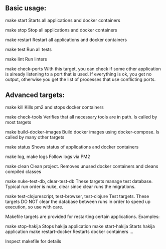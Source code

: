 
Basic usage:
------------

make start
	Starts all applications and docker containers

make stop
	Stop all applications and docker containers

make restart
	Restart all applications and docker containers

make test
	Run all tests

make lint
	Run linters

make check-ports
	With this target, you can check if some other application is already
        listening to a port that is used. If everything is ok, you get no
        output, otherwise you get the list of processes that use conflicting
        ports.

Advanced targets:
-----------------

make kill
	Kills pm2 and stops docker containers

make check-tools
	Verifies that all necessary tools are in path. Is called by most targets

make build-docker-images
	Build docker images using docker-compose. Is called by many other targets

make status
	Shows status of applications and docker containers

make log, make logs
	Follow logs via PM2

make clean
	Clean project. Removes unused docker containers and cleans compiled classes

make nuke-test-db, clear-test-db
        These targets manage test database. Typical run order is nuke, clear since
        clear runs the migrations.

make test-clojurescript, test-browser, test-clojure
        Test targets. These targets DO NOT clear the database between runs in order
        to speed up execution, so use with care.
	

Makefile targets are provided for restarting certain applications. Examples:

make stop-hakija	Stops hakija application
make start-hakija	Starts hakija application
make restart-docker	Restarts docker containers
...

Inspect makefile for details

